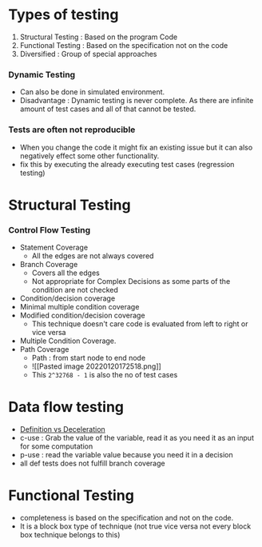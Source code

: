 # Types of testing
1.	Structural Testing : Based on the program Code 
2.	Functional Testing : Based on the specification not on the code
3.	Diversified : Group of special approaches

### Dynamic Testing
- Can also be done in simulated environment.
- Disadvantage : Dynamic testing is never complete. As there are infinite amount of test cases and all of that cannot be tested.   

### Tests are often not reproducible
- When you change the code it might fix an existing issue but it can also negatively effect some other functionality.
- fix this by executing the already executing test cases (regression testing)


# Structural Testing
### Control Flow Testing
- Statement Coverage
	- All the edges are not always covered 
- Branch Coverage
	- Covers all the edges 
	- Not appropriate for Complex Decisions as some parts of the condition are not checked
- Condition/decision coverage
- Minimal multiple condition coverage 
- Modified condition/decision coverage 
	- This technique doesn't care code is evaluated from left to right or vice versa
- Multiple Condition Coverage.
-  Path Coverage
	-  Path : from start node to end node
	-  ![[Pasted image 20220120172518.png]]
	-  This `2^32768 - 1` is also the no of test cases

# Data flow testing
- [Definition vs Deceleration](https://www.geeksforgeeks.org/difference-between-definition-and-declaration/)
- c-use : Grab the value of the variable, read it as you need it as an input for some computation 
- p-use : read the variable value because you need it in a decision
- all def tests does not fulfill branch coverage 

# Functional Testing
- completeness is based on the specification and not on the code.
- It is a block box type of technique (not true vice versa not every block box technique belongs to this)